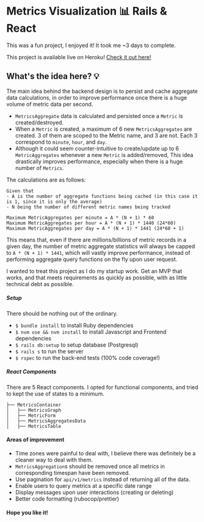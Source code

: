 # Metrics Visualization 📊 Rails & React
This was a fun project, I enjoyed it! It took me ~3 days to complete.

This project is available live on Heroku! [Check it out here!](https://rocky-scrubland-41800.herokuapp.com/)

## What's the idea here? 💡
The main idea behind the backend design is to persist and cache aggregate data calculations, in order to improve performance once there is a huge volume of metric data per second.
- `MetricsAggregate` data is calculated and persisted once a `Metric` is created/destroyed.
- When a `Metric` is created, a maximum of 6 new `MetricsAggregates` are created. 3 of them are scoped to the Metric name, and 3 are not. Each 3 correspond to `minute`, `hour`, and `day`.
- Although it could seem counter-intuitive to create/update up to 6 `MetricAggregates` whenever a new `Metric` is added/removed, This idea drastically improves performance, especially when there is a huge number of `Metrics`.

The calculations are as follows:
```
Given that
- A is the number of aggregate functions being cached (in this case it is 1, since it is only the average)
- N being the number of different metric names being tracked

Maximum MetricAggregates per minute = A * (N + 1) * 60
Maximum MetricAggregates per hour = A * (N + 1) * 1440 (24*60)
Maximum MetricAggregates per day = A * (N + 1) * 1441 (24*60 + 1)
```

This means that, even if there are millions/billions of metric records in a given day, the number of metric aggregate statistics will always be capped to `A * (N + 1) * 1441`, which will vastly improve performance, instead of performing aggregate query functions on the fly upon user request.


I wanted to treat this project as I do my startup work. Get an MVP that works, and that meets requirements as quickly as possible, with as little technical debt as possible.

##### Setup
There should be nothing out of the ordinary.
- `$ bundle install` to install Ruby dependencies
- `$ nvm use && nvm install` to install Javascript and Frontend dependencies
- `$ rails db:setup` to setup database (Postgresql)
- `$ rails s` to run the server
- `$ rspec` to run the back-end tests (100% code coverage!)

##### React Components
There are 5 React components. I opted for functional components, and tried to kept the use of states to a minimum.
```
├── MetricsContainer
│   ├── MetricsGraph
│   ├── MetricForm
│   ├── MetricsAggregatesData
│   ├── MetricsTable
```

#### Areas of improvement
- Time zones were painful to deal with, I believe there was definitely be a cleaner way to deal with them.
- `MetricsAggregation`s should be removed once all metrics in corresponding timespan have been removed.
- Use pagination for `api/v1/metrics` instead of returning all of the data.
- Enable users to query metrics at a specific date range
- Display messages upon user interactions (creating or deleting)
- Better code formatting (rubocop/prettier)

#### Hope you like it!
